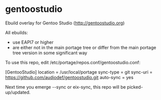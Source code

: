 # gentoostudio
Ebuild overlay for Gentoo Studio (http://gentoostudio.org)

All ebuilds:
* use EAPI7 or higher
* are either not in the main portage tree or differ from the main portage tree version in some significant way

To use this repo, edit /etc/portage/repos.conf/gentoostudio.conf:

[GentooStudio]
location = /usr/local/portage
sync-type = git
sync-uri = https://github.com/audiodef/gentoostudio.git
auto-sync = yes

Next time you emerge --sync or eix-sync, this repo will be picked-up/updated.
